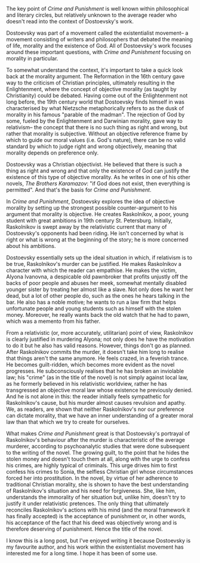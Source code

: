 The key point of _Crime and Punishment_ is well known within philosophical and literary circles, but relatively unknown to the average reader who doesn't read into the context of Dostoevsky's work.

Dostoevsky was part of a movement called the existentialist movement– a movement consisting of writers and philosophers that debated the meaning of life, morality and the existence of God. All of Dostoevsky's work focuses around these important questions, with _Crime and Punishment_ focusing on morality in particular.

To somewhat understand the context, it's important to take a quick look back at the morality argument. The Reformation in the 16th century gave way to the criticism of Christian principles, ultimately resulting in the Enlightenment, where the concept of objective morality (as taught by Christianity) could be debated. Having come out of the Enlightenment not long before, the 19th century world that Dostoevsky finds himself in was characterised by what Nietzsche metaphorically refers to as the dusk of morality in his famous "parable of the madman". The rejection of God by some, fueled by the Enlightenment and Darwinian morality, gave way to relativism– the concept that there is no such thing as right and wrong, but rather that morality is subjective. Without an objective reference frame by which to guide our moral values (i.e. God's nature), there can be no valid standard by which to judge right and wrong objectively, meaning that morality depends on preference only.

Dostoevsky was a Christian objectivist. He believed that there is such a thing as right and wrong and that only the existence of God can justify the existence of this type of objective morality. As he writes in one of his other novels, _The Brothers Karamazov_: "if God does not exist, then everything is permitted". And that's the basis for _Crime and Punishment_.

In _Crime and Punishment_, Dostoevsky explores the idea of objective morality by setting up the strongest possible counter-argument to his argument that morality is objective. He creates Raskolnikov, a poor, young student with great ambitions in 19th century St. Petersburg. Initially, Raskolnikov is swept away by the relativistic current that many of Dostoevsky's opponents had been riding. He isn't concerned by what is right or what is wrong at the beginning of the story; he is more concerned about his ambitions.

Dostoevsky essentially sets up the ideal situation in which, if relativism is to be true, Raskolnikov's murder can be justified. He makes Raskolnikov a character with which the reader can empathise. He makes the victim, Alyona Ivanovna, a despicable old pawnbroker that profits unjustly off the backs of poor people and abuses her meek, somewhat mentally disabled younger sister by treating her almost like a slave. Not only does he want her dead, but a lot of other people do, such as the ones he hears talking in the bar. He also has a noble motive; he wants to run a law firm that helps unfortunate people and young students such as himself with the stolen money. Moreover, he really wants back the old watch that he had to pawn, which was a memento from his father.

From a relativistic (or, more accurately, utilitarian) point of view, Raskolnikov is clearly justified in murdering Alyona; not only does he have the motivation to do it but he also has valid reasons. However, things don't go as planned. After Raskolnikov commits the murder, it doesn't take him long to realise that things aren't the same anymore. He feels crazed, in a feverish trance. He becomes guilt-ridden, which becomes more evident as the novel progresses. He subconsciously realises that he has broken an inviolable law; his "crime" (as in the title of the novel) is not simply against local law, as he formerly believed in his relativistic worldview, rather he has transgressed an objective moral law whose existence he previously denied. And he is not alone in this: the reader initially feels sympathetic for Raskolnikov's cause, but his murder almost causes revulsion and apathy. We, as readers, are shown that neither Raskolnikov's nor our preference can dictate morality, that we have an inner understanding of a greater moral law than that which we try to create for ourselves.

What makes _Crime and Punishment_ great is that Dostoevsky's portrayal of Raskolnikov's behaviour after the murder is characteristic of the average murderer, according to psychoanalytic studies that were done subsequent to the writing of the novel. The growing guilt, to the point that he hides the stolen money and doesn't touch them at all, along with the urge to confess his crimes, are highly typical of criminals. This urge drives him to first confess his crimes to Sonia, the selfless Christian girl whose circumstances forced her into prostitution. In the novel, by virtue of her adherence to traditional Christian morality, she is shown to have the best understanding of Raskolnikov's situation and his need for forgiveness. She, like him, understands the immorality of her situation but, unlike him, doesn't try to justify it under relativistic pretences. The only thing that ultimately reconciles Raskolnikov's actions with his mind (and the moral framework it has finally accepted) is the acceptance of punishment or, in other words, his acceptance of the fact that his deed was objectively wrong and is therefore deserving of punishment. Hence the title of the novel.

I know this is a long post, but I've enjoyed writing it because Dostoevsky is my favourite author, and his work within the existentialist movement has interested me for a long time. I hope it has been of some use.
